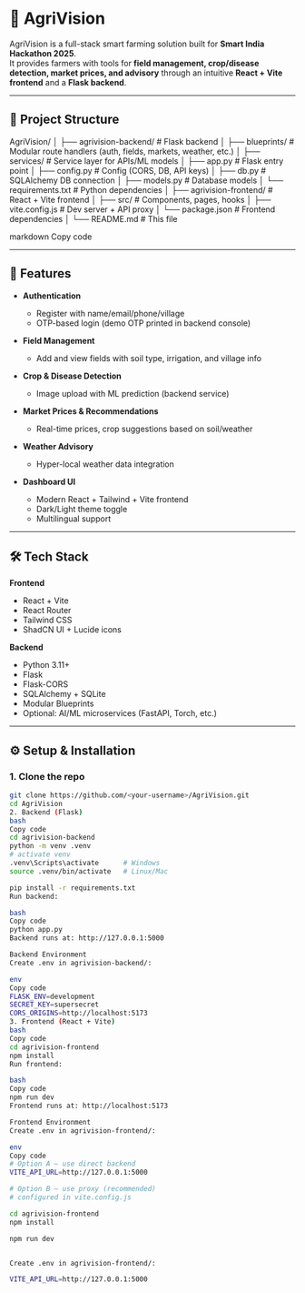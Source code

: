 # 🌱 AgriVision

AgriVision is a full-stack smart farming solution built for **Smart India Hackathon 2025**.  
It provides farmers with tools for **field management, crop/disease detection, market prices, and advisory** through an intuitive **React + Vite frontend** and a **Flask backend**.

---

## 📂 Project Structure

AgriVision/
│
├── agrivision-backend/ # Flask backend
│ ├── blueprints/ # Modular route handlers (auth, fields, markets, weather, etc.)
│ ├── services/ # Service layer for APIs/ML models
│ ├── app.py # Flask entry point
│ ├── config.py # Config (CORS, DB, API keys)
│ ├── db.py # SQLAlchemy DB connection
│ ├── models.py # Database models
│ └── requirements.txt # Python dependencies
│
├── agrivision-frontend/ # React + Vite frontend
│ ├── src/ # Components, pages, hooks
│ ├── vite.config.js # Dev server + API proxy
│ └── package.json # Frontend dependencies
│
└── README.md # This file

markdown
Copy code

---

## 🚀 Features

- **Authentication**
  - Register with name/email/phone/village
  - OTP-based login (demo OTP printed in backend console)

- **Field Management**
  - Add and view fields with soil type, irrigation, and village info

- **Crop & Disease Detection**
  - Image upload with ML prediction (backend service)

- **Market Prices & Recommendations**
  - Real-time prices, crop suggestions based on soil/weather

- **Weather Advisory**
  - Hyper-local weather data integration

- **Dashboard UI**
  - Modern React + Tailwind + Vite frontend
  - Dark/Light theme toggle
  - Multilingual support

---

## 🛠️ Tech Stack

**Frontend**
- React + Vite
- React Router
- Tailwind CSS
- ShadCN UI + Lucide icons

**Backend**
- Python 3.11+
- Flask
- Flask-CORS
- SQLAlchemy + SQLite
- Modular Blueprints
- Optional: AI/ML microservices (FastAPI, Torch, etc.)

---

## ⚙️ Setup & Installation

### 1. Clone the repo
```bash
git clone https://github.com/<your-username>/AgriVision.git
cd AgriVision
2. Backend (Flask)
bash
Copy code
cd agrivision-backend
python -m venv .venv
# activate venv
.venv\Scripts\activate      # Windows
source .venv/bin/activate   # Linux/Mac

pip install -r requirements.txt
Run backend:

bash
Copy code
python app.py
Backend runs at: http://127.0.0.1:5000

Backend Environment
Create .env in agrivision-backend/:

env
Copy code
FLASK_ENV=development
SECRET_KEY=supersecret
CORS_ORIGINS=http://localhost:5173
3. Frontend (React + Vite)
bash
Copy code
cd agrivision-frontend
npm install
Run frontend:

bash
Copy code
npm run dev
Frontend runs at: http://localhost:5173

Frontend Environment
Create .env in agrivision-frontend/:

env
Copy code
# Option A — use direct backend
VITE_API_URL=http://127.0.0.1:5000

# Option B — use proxy (recommended)
# configured in vite.config.js

cd agrivision-frontend
npm install

npm run dev


Create .env in agrivision-frontend/:

VITE_API_URL=http://127.0.0.1:5000
